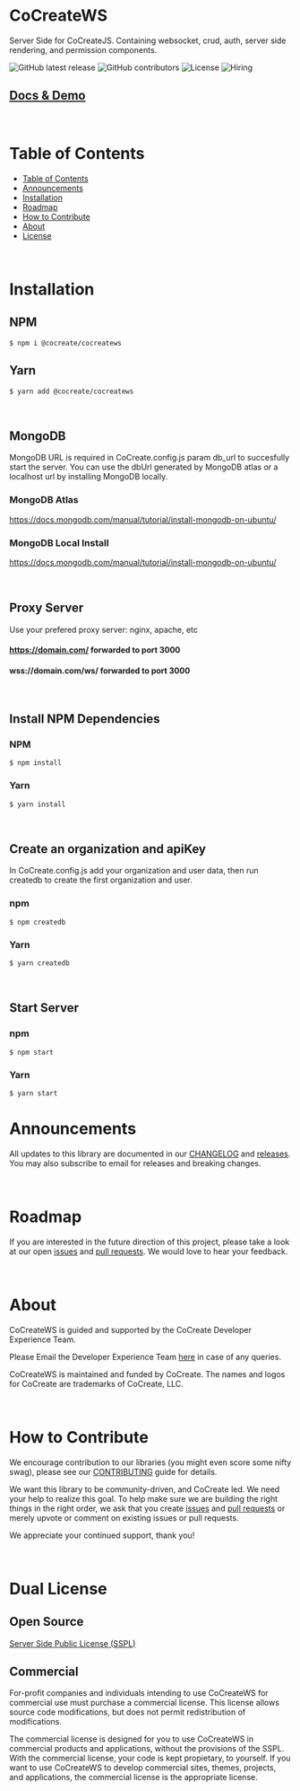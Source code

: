 # CoCreateWS

Server Side for CoCreateJS. Containing websocket, crud, auth, server side rendering, and permission components.

![GitHub latest release](https://img.shields.io/github/v/release/CoCreate-app/CoCreateWS?style=flat-square)
![GitHub contributors](https://img.shields.io/github/contributors/CoCreate-app/CoCreateWS?style=flat-square)
![License](https://img.shields.io/static/v1?style=flat-square&label=license&message=SSPL&color=green)
![Hiring](https://img.shields.io/static/v1?style=flat-square&label=&message=Hiring&color=blueviolet)

## [Docs & Demo](https://cocreate.app/docs/CoCreateWS)

<br/>

# Table of Contents

- [Table of Contents](#table-of-contents)
- [Announcements](#announcements)
- [Installation](#installation)
- [Roadmap](#roadmap)
- [How to Contribute](#how-to-contribute)
- [About](#about)
- [License](#license)

<br/>

<a name="installation"></a>

# Installation

## NPM

```shell
$ npm i @cocreate/cocreatews
```

## Yarn

```shell
$ yarn add @cocreate/cocreatews
```

<br/>

## MongoDB
MongoDB URL is required in CoCreate.config.js param db_url to succesfully start the server. You can use the dbUrl generated by MongoDB atlas or a localhost url by installing MongoDB locally.

### MongoDB Atlas
https://docs.mongodb.com/manual/tutorial/install-mongodb-on-ubuntu/

### MongoDB Local Install
https://docs.mongodb.com/manual/tutorial/install-mongodb-on-ubuntu/

<br/>

## Proxy Server
Use your prefered proxy server: nginx, apache, etc
#### https://domain.com/ forwarded to port 3000
#### wss://domain.com/ws/ forwarded to port 3000

<br/>

## Install NPM Dependencies
### NPM
```shell
$ npm install
```

### Yarn
```shell
$ yarn install
```


<br/>

## Create an organization and apiKey
In CoCreate.config.js add your organization and user data, then run createdb to create the first organization and user.

### npm
```shell
$ npm createdb
```

### Yarn
```shell
$ yarn createdb
```

<br/>

## Start Server
### npm
```shell
$ npm start
```

### Yarn
```shell
$ yarn start
```


<a name="announcements"></a>

# Announcements

All updates to this library are documented in our [CHANGELOG](https://github.com/CoCreate-app/CoCreateWS/blob/master/CHANGELOG.md) and [releases](https://github.com/CoCreate-app/CoCreateWS/releases). You may also subscribe to email for releases and breaking changes.

<br/>

<a name="roadmap"></a>

# Roadmap

If you are interested in the future direction of this project, please take a look at our open [issues](https://github.com/CoCreate-app/CoCreateWS/issues) and [pull requests](https://github.com/CoCreate-app/CoCreateWS/pulls). We would love to hear your feedback.

<br/>

<a name="about"></a>

# About

CoCreateWS is guided and supported by the CoCreate Developer Experience Team.

Please Email the Developer Experience Team [here](mailto:develop@cocreate.app) in case of any queries.

CoCreateWS is maintained and funded by CoCreate. The names and logos for CoCreate are trademarks of CoCreate, LLC.

<br/>

<a name="contribute"></a>

# How to Contribute

We encourage contribution to our libraries (you might even score some nifty swag), please see our [CONTRIBUTING](https://github.com/CoCreate-app/CoCreateWS/blob/master/CONTRIBUTING.md) guide for details.

We want this library to be community-driven, and CoCreate led. We need your help to realize this goal. To help make sure we are building the right things in the right order, we ask that you create [issues](https://github.com/CoCreate-app/CoCreateWS/issues) and [pull requests](https://github.com/CoCreate-app/CoCreateWS/pulls) or merely upvote or comment on existing issues or pull requests.

We appreciate your continued support, thank you!

<br/>

<a name="license"></a>
# Dual License
## Open Source
[Server Side Public License (SSPL)](https://github.com/CoCreate-app/CoCreateWS/blob/master/LICENSE)

## Commercial
For-profit companies and individuals intending to use CoCreateWS for 
commercial use must purchase a commercial license. This license allows 
source code modifications, but does not permit redistribution of 
modifications.

The commercial license is designed for you to use CoCreateWS in commercial 
products and applications, without the provisions of the SSPL. With the 
commercial license, your code is kept propietary, to yourself. If you 
want to use CoCreateWS to develop commercial sites, themes, projects, and 
applications, the commercial license is the appropriate license.

